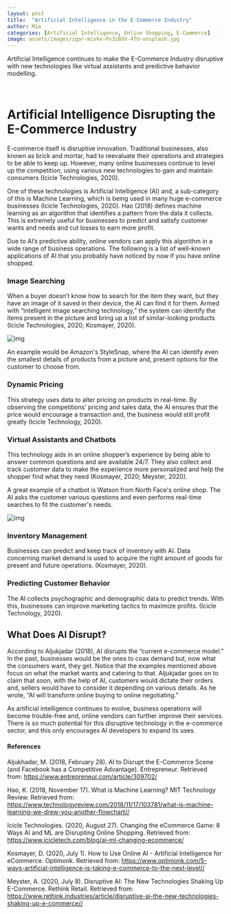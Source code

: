 ```yaml
---
layout: post
title:  "Artificial Intelligence in the E-Commerce Industry"
author: Mia
categories: [Artificial Intelligence, Online Shopping, E-Commerce]
image: assets/images/igor-miske-Px3iBXV-4TU-unsplash.jpg
---
```

Artificial Intelligence continues to make the E-Commerce Industry disruptive with new technologies like virtual assistants and predictive behavior modelling. 

 <br/>

# Artificial Intelligence Disrupting the E-Commerce Industry

E-commerce itself is disruptive innovation. Traditional businesses, also known as brick and mortar, had to reevaluate their operations and strategies to be able to keep up. However, many online businesses continue to level up the competition, using various new technologies to gain and maintain consumers (Icicle Technologies, 2020). 

One of these technologies is Artificial Intelligence (AI) and, a sub-category of this is Machine Learning, which is being used in many huge e-commerce businesses (Icicle Technologies, 2020). Hao (2018) defines machine learning as an algorithm that identifies a pattern from the data it collects. This is extremely useful for businesses to predict and satisfy customer wants and needs and cut losses to earn more profit.

Due to AI’s predictive ability, online vendors can apply this algorithm in a wide range of business operations. The following is a list of well-known applications of AI that you probably have noticed by now if you have online shopped.

### Image Searching

When a buyer doesn’t know how to search for the item they want, but they have an image of it saved in their device, the AI can find it for them. Armed with “intelligent image searching technology,” the system can identify the items present in the picture and bring up a list of similar-looking products (Icicle Technologies, 2020; Kosmayer, 2020).

![img](https://i.imgur.com/RET2Wv6.jpg)

An example would be Amazon's StyleSnap, where the AI can identify even the smallest details of products from a picture and, present options for the customer to choose from.

### Dynamic Pricing

This strategy uses data to alter pricing on products in real-time. By observing the competitions’ pricing and sales data, the AI ensures that the price would encourage a transaction and, the business would still profit greatly (Icicle Technology, 2020).

### Virtual Assistants and Chatbots

This technology aids in an online shopper’s experience by being able to answer common questions and are available 24/7. They also collect and track customer data to make the experience more personalized and help the shopper find what they need (Kosmayer, 2020; Meyster, 2020).

A great example of a chatbot is Watson from North Face's online shop. The AI asks the customer various questions and even performs real-time searches to fit the customer's needs.

![img](https://i.imgur.com/HDB7Bwg.png)

### Inventory Management

Businesses can predict and keep track of inventory with AI. Data concerning market demand is used to acquire the right amount of goods for present and future operations. (Kosmayer, 2020).

### Predicting Customer Behavior

The AI collects psychographic and demographic data to predict trends. With this, businesses can improve marketing tactics to maximize profits. (Icicle Technology, 2020). 

## What Does AI Disrupt?

According to Aljukjadar (2018), AI disrupts the “current e-commerce model.” In the past, businesses would be the ones to coax demand but, now what the consumers want, they get. Notice that the examples mentioned above focus on what the market wants and catering to that. Aljukjadar goes on to claim that soon, with the help of AI, customers would dictate their orders and, sellers would have to consider it depending on various details. As he wrote, “AI will transform online buying to online negotiating.” 

As artificial intelligence continues to evolve, business operations will become trouble-free and, online vendors can further improve their services. There is so much potential for this disruptive technology in the e-commerce sector, and this only encourages AI developers to expand its uses.

#### References 

Aljukhadar, M. (2018, February 28). AI to Disrupt the E-Commerce Scene (and Facebook has a Competitive Advantage). Entrepreneur. Retrieved from: <https://www.entrepreneur.com/article/309702/>

Hao, K. (2018, November 17). What is Machine Learning? MIT Technology Review. Retrieved from: <https://www.technologyreview.com/2018/11/17/103781/what-is-machine-learning-we-drew-you-another-flowchart//>

Icicle Technologies. (2020, August 27). Changing the eCommerce Game: 8 Ways AI and ML are Disrupting Online Shopping. Retrieved from: <https://www.icicletech.com/blog/ai-ml-changing-ecommerce/>

Kosmayer, D. (2020, July 1). How to Use Online AI - Artificial Intelligence for eCommerce. Optimonk. Retrieved from: <https://www.optimonk.com/5-ways-artificial-intelligence-is-taking-e-commerce-to-the-next-level//>

Meyster, A. (2020, July 8). Disruptive AI: The New Technologies Shaking Up E-Commerce. Rethink Retail. Retrieved from: <https://www.rethink.industries/article/disruptive-ai-the-new-technologies-shaking-up-e-commerce//>
